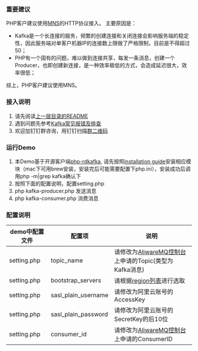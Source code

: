 
### 重要建议
PHP客户建议使用[MNS](https://www.aliyun.com/product/mns)的HTTP协议接入。
主要原因是：

* Kafka是一个长连接的服务，频繁的创建连接和关闭连接会影响服务端的稳定性，因此服务端对单客户机器IP的连接数上限做了严格限制，目前是不得超过50；
* PHP有一个固有的问题，难以做到连接共享，每发一条消息，创建一个Producer，也即创建新连接，是一种效率极低的方式，会造成延迟很大，效率很低；

综上，PHP客户建议使用MNS。


### 接入说明
1. 请先阅读[上一层目录的README](https://github.com/AliwareMQ/aliware-kafka-demos)
2. 遇到问题先参考[Kafka常见报错及排查](https://help.aliyun.com/document_detail/57058.html)
3. 欢迎加钉钉群咨询，用钉钉扫描[群二维码](http://img3.tbcdn.cn/5476e8b07b923/TB1HEQgQpXXXXbdXVXXXXXXXXXX) 

### 运行Demo
1. 本Demo基于开源客户端[php-rdkafka](https://github.com/arnaud-lb/php-rdkafka), 请先按照[installation guide](https://arnaud-lb.github.io/php-rdkafka/phpdoc/rdkafka.setup.html)安装相应模块（mac下可用brew安装，安装完后可能需要配置下php.ini），安装成功后调用php -m|grep kafka确认下
2. 按照下面的配置说明，配置setting.php
3. php kafka-producer.php  发送消息
4. php kafka-consumer.php  消费消息


### 配置说明

| demo中配置文件 | 配置项 | 说明 |
| --- | --- | --- |
| setting.php | topic_name | 请修改为[AliwareMQ控制台](https://help.aliyun.com/document_detail/29536.html)上申请的Topic(类型为Kafka消息) |
| setting.php | bootstrap_servers | 请根据[region列表](https://github.com/AliwareMQ/aliware-kafka-demos)进行选取 |
| setting.php  | sasl_plain_username | 请修改为阿里云账号的AccessKey |
| setting.php  | sasl_plain_password | 请修改为阿里云账号的SecretKey的后10位 |
| setting.php  | consumer_id | 请修改为[AliwareMQ控制台](https://help.aliyun.com/document_detail/29536.html)上申请的ConsumerID |








